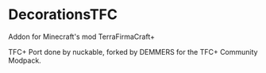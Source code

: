 # DecorationsTFC
Addon for Minecraft's mod TerraFirmaCraft+

TFC+ Port done by nuckable, forked by DEMMERS for the TFC+ Community Modpack.
